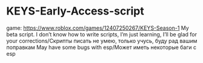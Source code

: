 # KEYS-Early-Access-script
game: https://www.roblox.com/games/12407250267/KEYS-Season-1
My beta script. I don’t know how to write scripts, I’m just learning, I’ll be glad for your corrections/Скрипты писать не умею, только учусь, буду рад вашим поправкам
May have some bugs with esp/Может иметь некоторые баги с esp
